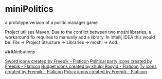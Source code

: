 # miniPolitics
a prototype version of a politic manager game


Project utilises Maven. Due to the conflict between two moshi libraries, a workaround fix requires to manually add a library.
In Intellij IDEA this would be:
File -> Project Structure -> Libraries -> moshi -> Add.

###Atributions

<a href="https://www.flaticon.com/free-icons/sword" title="sword icons">Sword icons created by Freepik - Flaticon</a>
<a href="https://www.flaticon.com/free-icons/political-party" title="political party icons">Political party icons created by Freepik - Flaticon</a>
<a href="https://www.flaticon.com/free-icons/budget" title="budget icons">Budget icons created by khulqi Rosyid - Flaticon</a>
<a href="https://www.flaticon.com/free-icons/tv" title="tv icons">Tv icons created by Freepik - Flaticon</a>
<a href="https://www.flaticon.com/free-icons/policy" title="policy icons">Policy icons created by Freepik - Flaticon</a>
